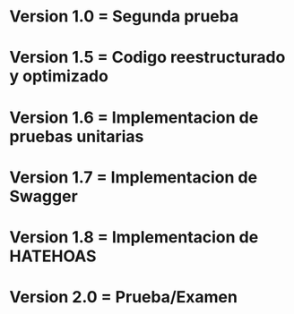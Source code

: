 # Version 1.0 = Segunda prueba
# Version 1.5 = Codigo reestructurado y optimizado
# Version 1.6 = Implementacion de pruebas unitarias
# Version 1.7 = Implementacion de Swagger
# Version 1.8 = Implementacion de HATEHOAS
# Version 2.0 = Prueba/Examen
